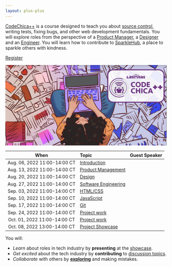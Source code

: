 ```yaml
---
layout: plus-plus
---
```


[CodeChica++](./) is a course designed to teach you about [source control](./guides/git.html#source-control),
writing tests, fixing bugs, and other web development fundamentals.
You will explore roles from the perspective of a [Product Manager](./roles/product-manager.html),
a [Designer](./roles/designer.html) and an [Engineer](./roles/software-engineer.html).
You will learn how to contribute to [SparkleHub][sparklehub],
a place to sparkle others with kindness.

<a href="https://www.eventbrite.com/o/latinitas-nonprofit-organization-11797246680" class="button primary">Register</a>

![Chica Coding](/assets/images/chica-coding-plus-plus-top-view.png)

| When | Topic | Guest Speaker |
| :---: | :--- | :--- |
| Aug. 06, 2022 11:00-14:00 CT | [Introduction](./lessons/0x00/) |  |
| Aug. 13, 2022 11:00-14:00 CT | [Product Management](./lessons/0x01/) |  |
| Aug. 20, 2022 11:00-14:00 CT | [Design](./lessons/0x02/) |  |
| Aug. 27, 2022 11:00-14:00 CT | [Software Engineering](./lessons/0x03/) | |
| Sep. 03, 2022 11:00-14:00 CT | [HTML/CSS](./lessons/0x04/) |  |
| Sep. 10, 2022 11:00-14:00 CT | [JavaScript](./lessons/0x05/) | |
| Sep. 17, 2022 11:00-14:00 CT | [Git](./lessons/0x06/) | |
| Sep. 24, 2022 11:00-14:00 CT | [Project work](./lessons/0x07/) | |
| Oct. 01, 2022 11:00-14:00 CT | [Project work](./lessons/0x08/) | |
| Oct. 08, 2022 13:00-14:00 CT | [Project Showcase][project] | |

You will:

* _Learn_ about roles in tech industry by **presenting** at the [showcase][project].
* _Get excited_ about the tech industry by **contributing** to [discussion topics][0].
* _Collaborate_ with others by **[exploring](https://github.com/CodeChica/)** and making mistakes.

[project]: /plus-plus/project.html
[recordings]: https://codechica-plus-plus.slack.com/archives/C02EQF56ULW
[sparklehub]: https://github.com/CodeChica/SparkleHub-lite
[0]: https://github.com/CodeChica/plus-plus/discussions
[1]: https://www.linkedin.com/in/vitalsergio
[2]: https://www.linkedin.com/in/monica-esparza-younger-6a9755a
[3]: https://www.linkedin.com/in/amanda-ortiz-268022aa
[4]: https://ca.linkedin.com/in/camilo-garcia-la-rotta
